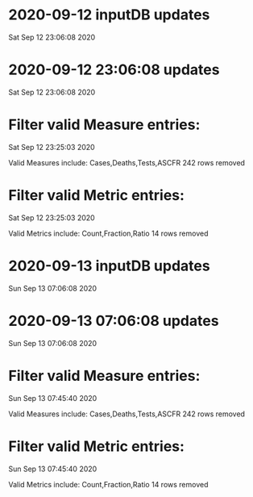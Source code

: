 
# 2020-09-12 inputDB updates 
 Sat Sep 12 23:06:08 2020 


# 2020-09-12 23:06:08 updates 
 Sat Sep 12 23:06:08 2020 


# Filter valid Measure entries: 
 Sat Sep 12 23:25:03 2020 

Valid Measures include: Cases,Deaths,Tests,ASCFR
 242 rows removed
# Filter valid Metric entries: 
 Sat Sep 12 23:25:03 2020 

Valid Metrics include: Count,Fraction,Ratio
 14 rows removed
# 2020-09-13 inputDB updates 
 Sun Sep 13 07:06:08 2020 


# 2020-09-13 07:06:08 updates 
 Sun Sep 13 07:06:08 2020 


# Filter valid Measure entries: 
 Sun Sep 13 07:45:40 2020 

Valid Measures include: Cases,Deaths,Tests,ASCFR
 242 rows removed
# Filter valid Metric entries: 
 Sun Sep 13 07:45:40 2020 

Valid Metrics include: Count,Fraction,Ratio
 14 rows removed